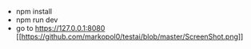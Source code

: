 - npm install
- npm run dev
- go to https://127.0.0.1:8080
[[https://github.com/markopol0/testai/blob/master/ScreenShot.png]]